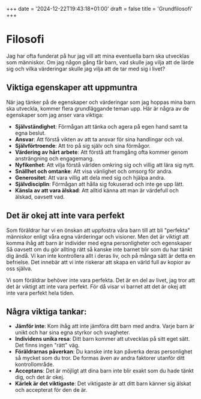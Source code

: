 +++
date = '2024-12-22T19:43:18+01:00'
draft = false
title = 'Grundfilosofi'
+++

# Filosofi
Jag har ofta funderat på hur jag vill att mina eventuella barn ska utvecklas som människor. Om jag någon gång får barn, vad skulle jag vilja att de lärde sig och vilka värderingar skulle jag vilja att de tar med sig i livet?

## Viktiga egenskaper att uppmuntra
När jag tänker på de egenskaper och värderingar som jag hoppas mina barn ska utveckla, kommer flera grundläggande teman upp. Här är några av de egenskaper som jag anser vara viktiga:

 - **Självständighet**: Förmågan att tänka och agera på egen hand samt ta egna beslut.
 - **Ansvar**: Att förstå vikten av att ta ansvar för sina handlingar och val.
 - **Självförtroende**: Att tro på sig själv och sina förmågor.
 - **Värdering av hårt arbete**: Att förstå att framgång ofta kommer genom ansträngning och engagemang.
 - **Nyfikenhet**: Att vilja förstå världen omkring sig och villig att lära sig nytt.
 - **Snällhet och omtanke**: Att visa vänlighet och omsorg för andra.
 - **Generositet**: Att vara villig att dela med sig och hjälpa andra.
 - **Självdisciplin**: Förmågan att hålla sig fokuserad och inte ge upp lätt.
 - **Känsla av att vara älskad**: Att alltid känna att man är värdefull och älskad, oavsett vad.

## Det är okej att inte vara perfekt
Som föräldrar har vi en önskan att uppfostra våra barn till att bli "perfekta" människor enligt våra egna värderingar och visioner. Men det är viktigt att komma ihåg att barn är individer med egna personligheter och egenskaper Så oavsett om du gör allting rätt så kanske inte barnet blir som du har tänkt dig ändå. Vi kan inte kontrollera allt i deras liv, och på många sätt är detta en befrielse. Det innebär att vi inte riskerar att skapa en värld full av kopior av oss själva.

Vi som föräldrar behöver inte vara perfekta. Det är en del av livet, jag tror att det är viktigt att inte vara perfekt. För då visar vi barnet att det är okej att inte vara perfekt hela tiden.

## Några viktiga tankar:
 - **Jämför inte**: Kom ihåg att inte jämföra ditt barn med andra. Varje barn är unikt och har sina egna styrkor och svagheter.
 - **Individens unika resa**: Ditt barn kommer att utvecklas på sitt eget sätt. Det finns ingen "rätt" väg.
 - **Föräldrarnas påverkan**: Du kanske inte kan påverka deras personlighet så mycket som du tror. De formas även av andra faktorer utanför ditt kontrollområde.
 - **Acceptans**: Det är möjligt att dina barn inte blir exakt som du hade tänkt dig, och det är okej.
 - **Kärlek är det viktigaste**: Det viktigaste är att ditt barn känner sig älskat och accepterat för den de är.

<!-- Lära barnet om känslor -->
<!-- lär sig genom att leka -->
<!-- Inre och yttre motivation -->
<!-- Good enough parenting -->
